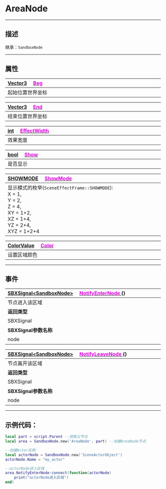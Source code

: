 # AreaNode
------------------------------------------------------------------------------------------
## 描述

继承：`SandboxNode`

------------------------------------------------------------------------------------------
## 属性

|<div style="width:1125px">[Vector3]() &emsp;[<font color="dd00dd">Beg</font>]()</div>|
|:---|
|起始位置世界坐标|

|<div style="width:1125px">[Vector3]() &emsp;[<font color="dd00dd">End</font>]()</div>|
|:---|
|结束位置世界坐标|

|<div style="width:1125px">[int]() &emsp;[<font color="dd00dd">EffectWidth</font>]()</div>|
|:---|
|效果宽度|

|<div style="width:1125px">[bool]() &emsp;[<font color="dd00dd">Show</font>]()</div>|
|:---|
|是否显示|

|<div style="width:1125px">[SHOWMODE]() &emsp;[<font color="dd00dd">ShowMode</font>]()</div>|
|:---|
|显示模式的枚举(`SceneEffectFrame::SHOWMODE`):<br>X = 1,<br>Y = 2,<br>Z = 4,<br>XY = 1+2,<br>XZ = 1+4,<br>YZ = 2+4,<br>XYZ = 1+2+4|


|<div style="width:1125px">[ColorValue]() &emsp;[<font color="dd00dd">Color</font>]()</div>|
|:---|
|设置区域颜色|

------------------------------------------------------------------------------------------
## 事件

|<div style="width:500px">[SBXSignal\<SandboxNode\>]() &emsp;[<font color="dd00dd">NotifyEnterNode</font> ]() ()</div>|<div style="width:100px"></div>|<div style="width:45px"></div>|<div style="width:400px"></div>|
|:---|:---|:---|:---|
|节点进入该区域||||
|**返回类型**|||**概要**|
|SBXSignal|||进入节点时触发，事件参数为（`SandboxNode node`）|
|**SBXSignal参数名称**|**类别**|**默认**|**描述**|
|node|SandboxNode||进入该区域的`SandboxNode`节点|

|<div style="width:500px">[SBXSignal\<SandboxNode\>]() &emsp;[<font color="dd00dd">NotifyLeaveNode</font> ]() ()</div>|<div style="width:100px"></div>|<div style="width:45px"></div>|<div style="width:400px"></div>|
|:---|:---|:---|:---|
|节点离开该区域||||
|**返回类型**|||**概要**|
|SBXSignal|||离开节点时触发，事件参数为（`SandboxNode node`）|
|**SBXSignal参数名称**|**类别**|**默认**|**描述**|
|node|SandboxNode||离开该区域的`SandboxNode`节点|

------------------------------------------------------------------------------------------
## 示例代码：

```lua
local part = script.Parent --获取父节点
local area = SandboxNode.new('AreaNode', part) --创建AreaNode节点

--创建Actor实例
local actorNode = SandboxNode.new('SceneActorObject')
actorNode.Name = "my_actor"

--actorNode进入区域
area.NotifyEnterNode:connect(function(actorNode) 
    print("actorNode进入区域")
end)
```